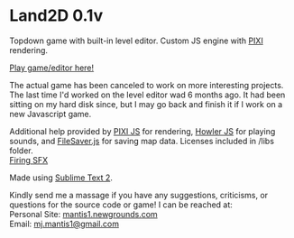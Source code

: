 # Land2D 0.1v
Topdown game with built-in level editor. Custom JS engine with [PIXI](http://www.pixijs.com/) rendering.

[Play game/editor here!](http://www.newgrounds.com/projects/games/915805/preview)

The actual game has been canceled to work on more interesting projects. The last time I'd worked on the level editor wad 6 months ago. It had been sitting on my hard disk since, but I may go back and finish it if I work on a new Javascript game.

Additional help provided by [PIXI JS](http://www.pixijs.com/) for rendering, [Howler JS](http://goldfirestudios.com/blog/104/howler.js-Modern-Web-Audio-Javascript-Library) for playing sounds, and [FileSaver.js](https://github.com/eligrey/FileSaver.js) for saving map data. Licenses included in /libs folder.  
[Firing SFX](https://www.freesound.org/people/kantouth/sounds/104401/)

Made  using [Sublime Text 2](http://www.sublimetext.com/2).

Kindly send me a massage if you have any suggestions, criticisms, or questions for the source code or game! I can be reached at:  
Personal Site: [mantis1.newgrounds.com](http://mantis1.newgrounds.com/)  
Email: mj.mantis1@gmail.com
